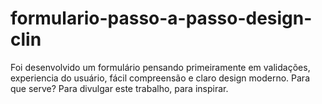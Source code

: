 # formulario-passo-a-passo-design-clin

Foi desenvolvido um formulário pensando primeiramente em validações, experiencia do usuário, fácil compreensão e claro design moderno. Para que serve? Para divulgar este trabalho, para inspirar.
